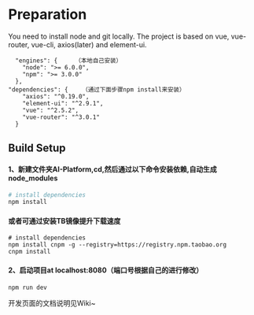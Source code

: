 # Preparation
You need to install node and git locally. The project is based on vue, vue-router, vue-cli, axios(later) and element-ui. 
```
  "engines": {     （本地自己安装）
    "node": ">= 6.0.0",
    "npm": ">= 3.0.0"
  },
"dependencies": {    （通过下面步骤npm install来安装）
    "axios": "^0.19.0",
    "element-ui": "^2.9.1",
    "vue": "^2.5.2",
    "vue-router": "^3.0.1"
  }
```
## Build Setup

#### 1、新建文件夹AI-Platform,cd,然后通过以下命令安装依赖,自动生成node_modules
``` bash
# install dependencies
npm install
```
#### 或者可通过安装TB镜像提升下载速度
``` 
# install dependencies
npm install cnpm -g --registry=https://registry.npm.taobao.org
cnpm install
```

#### 2、启动项目at localhost:8080（端口号根据自己的进行修改）
``` 
npm run dev
```

开发页面的文档说明见Wiki~
